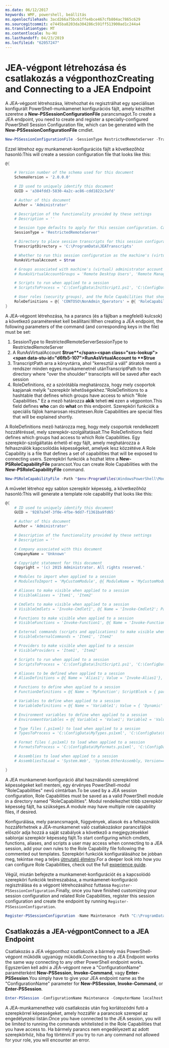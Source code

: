 ```yaml
---
ms.date: 06/12/2017
keywords: WMF, powershell, beállítás
ms.openlocfilehash: 3acd266a75bc61ffe4bce467cfb804ac7865c629
ms.sourcegitcommit: e7445ba8203da304286c591ff513900ad1c244a4
ms.translationtype: MT
ms.contentlocale: hu-HU
ms.lasthandoff: 04/23/2019
ms.locfileid: "62057247"
---
```

# <a name="creating-and-connecting-to-a-jea-endpoint"></a><span data-ttu-id="d6fb5-102">JEA-végpont létrehozása és csatlakozás a végponthoz</span><span class="sxs-lookup"><span data-stu-id="d6fb5-102">Creating and Connecting to a JEA Endpoint</span></span>

<span data-ttu-id="d6fb5-103">A JEA-végpont létrehozása, létrehozhat és regisztrálhat egy speciálisan konfigurált PowerShell-munkamenet konfigurációs fájlt, amely készíthet szeretne a **New-PSSessionConfigurationFile** parancsmagot.</span><span class="sxs-lookup"><span data-stu-id="d6fb5-103">To create a JEA endpoint, you need to create and register a specially-configured PowerShell Session Configuration file, which can be generated with the **New-PSSessionConfigurationFile** cmdlet.</span></span>

```powershell
New-PSSessionConfigurationFile -SessionType RestrictedRemoteServer -TranscriptDirectory "C:\ProgramData\JEATranscripts" -RunAsVirtualAccount -RoleDefinitions @{ 'CONTOSO\NonAdmin_Operators' = @{ RoleCapabilities = 'Maintenance' }} -Path "$env:ProgramData\JEAConfiguration\Demo.pssc"
```

<span data-ttu-id="d6fb5-104">Ezzel létrehoz egy munkamenet-konfigurációs fájlt a következőhöz hasonló:</span><span class="sxs-lookup"><span data-stu-id="d6fb5-104">This will create a session configuration file that looks like this:</span></span>

```powershell
@{

    # Version number of the schema used for this document
    SchemaVersion = '2.0.0.0'

    # ID used to uniquely identify this document
    GUID = 'a384fdd3-5830-4a2c-ac86-cdd1822c3afd'

    # Author of this document
    Author = 'Administrator'

    # Description of the functionality provided by these settings
    # Description = ''

    # Session type defaults to apply for this session configuration. Can be 'RestrictedRemoteServer' (recommended), 'Empty', or 'Default'
    SessionType = 'RestrictedRemoteServer'

    # Directory to place session transcripts for this session configuration
    TranscriptDirectory = 'C:\ProgramData\JEATranscripts'

    # Whether to run this session configuration as the machine's (virtual) administrator account
    RunAsVirtualAccount = $true

    # Groups associated with machine's (virtual) administrator account
    # RunAsVirtualAccountGroups = 'Remote Desktop Users', 'Remote Management Users'

    # Scripts to run when applied to a session
    # ScriptsToProcess = 'C:\ConfigData\InitScript1.ps1', 'C:\ConfigData\InitScript2.ps1'

    # User roles (security groups), and the Role Capabilities that should be applied to them when applied to a session
    RoleDefinitions = @{ 'CONTOSO\NonAdmin_Operators' = @{ 'RoleCapabilities' = 'Maintenance' } }
}
```

<span data-ttu-id="d6fb5-105">A JEA-végpont létrehozása, ha a parancs (és a fájlban a megfelelő kulcsok) a következő paramétereket kell beállítani:</span><span class="sxs-lookup"><span data-stu-id="d6fb5-105">When creating a JEA endpoint, the following parameters of the command (and corresponding keys in the file) must be set:</span></span>

1. <span data-ttu-id="d6fb5-106">SessionType to RestrictedRemoteServer</span><span class="sxs-lookup"><span data-stu-id="d6fb5-106">SessionType to RestrictedRemoteServer</span></span>
2. <span data-ttu-id="d6fb5-107">A RunAsVirtualAccount **$true**</span><span class="sxs-lookup"><span data-stu-id="d6fb5-107">RunAsVirtualAccount to **$true**</span></span>
3. <span data-ttu-id="d6fb5-108">TranscriptPath arra a könyvtárra, ahol "keresztül a váll" átiratok menti a rendszer minden egyes munkamenetnél után</span><span class="sxs-lookup"><span data-stu-id="d6fb5-108">TranscriptPath to the directory where "over the shoulder" transcripts will be saved after each session</span></span>
4. <span data-ttu-id="d6fb5-109">RoleDefinitions, ez a szórótábla meghatározza, hogy mely csoportok kapjanak melyik "szerepkör lehetőségekhez."</span><span class="sxs-lookup"><span data-stu-id="d6fb5-109">RoleDefinitions to a hashtable that defines which groups have access to which "Role Capabilities."</span></span> <span data-ttu-id="d6fb5-110">Ez a mező határozza **akik** teheti **mi** ezen a végponton.</span><span class="sxs-lookup"><span data-stu-id="d6fb5-110">This field defines **who** can do **what** on this endpoint.</span></span> <span data-ttu-id="d6fb5-111">Szerepköri funkciók a speciális fájlok hamarosan részletesen.</span><span class="sxs-lookup"><span data-stu-id="d6fb5-111">Role Capabilities are special files that will be explained shortly.</span></span>

<span data-ttu-id="d6fb5-112">A RoleDefinitions mező határozza meg, hogy mely csoportok rendelkezett hozzáféréssel, mely szerepkör-szolgáltatásait.</span><span class="sxs-lookup"><span data-stu-id="d6fb5-112">The RoleDefinitions field defines which groups had access to which Role Capabilities.</span></span> <span data-ttu-id="d6fb5-113">Egy szerepkör-szolgáltatás érhető el egy fájlt, amely meghatározza a felhasználók kapcsolódás képességeket, amelyek lesz közzétéve.</span><span class="sxs-lookup"><span data-stu-id="d6fb5-113">A Role Capability is a file that defines a set of capabilities that will be exposed to connecting users.</span></span>
<span data-ttu-id="d6fb5-114">Szerepköri funkciók a hozhat létre a **New-PSRoleCapabilityFile** parancsot.</span><span class="sxs-lookup"><span data-stu-id="d6fb5-114">You can create Role Capabilities with the **New-PSRoleCapabilityFile** command.</span></span>

```powershell
New-PSRoleCapabilityFile -Path "$env:ProgramFiles\WindowsPowerShell\Modules\DemoModule\RoleCapabilities\Maintenance.psrc"
```

<span data-ttu-id="d6fb5-115">A művelet létrehoz egy sablon szerepkör képesség, a következőhöz hasonló:</span><span class="sxs-lookup"><span data-stu-id="d6fb5-115">This will generate a template role capability that looks like this:</span></span>

```powershell
@{
    # ID used to uniquely identify this document
    GUID = '9287a34f-3f0e-4fbe-9dd7-f1361ba9fd65'

    # Author of this document
    Author = 'Administrator'

    # Description of the functionality provided by these settings
    # Description = ''

    # Company associated with this document
    CompanyName = 'Unknown'

    # Copyright statement for this document
    Copyright = '(c) 2015 Administrator. All rights reserved.'

    # Modules to import when applied to a session
    # ModulesToImport = 'MyCustomModule', @{ ModuleName = 'MyCustomModule'; ModuleVersion = '1.0.0.0'; GUID = '4d30d5f0-cb16-4898-812d-f20a6c596bdf' }

    # Aliases to make visible when applied to a session
    # VisibleAliases = 'Item1', 'Item2'

    # Cmdlets to make visible when applied to a session
    # VisibleCmdlets = 'Invoke-Cmdlet1', @{ Name = 'Invoke-Cmdlet2'; Parameters = @{ Name = 'Parameter1'; ValidateSet = 'Item1', 'Item2' }, @{ Name = 'Parameter2'; ValidatePattern = 'L*' } }

    # Functions to make visible when applied to a session
    # VisibleFunctions = 'Invoke-Function1', @{ Name = 'Invoke-Function2'; Parameters = @{ Name = 'Parameter1'; ValidateSet = 'Item1', 'Item2' }, @{ Name = 'Parameter2'; ValidatePattern = 'L*' } }

    # External commands (scripts and applications) to make visible when applied to a session
    # VisibleExternalCommands = 'Item1', 'Item2'

    # Providers to make visible when applied to a session
    # VisibleProviders = 'Item1', 'Item2'

    # Scripts to run when applied to a session
    # ScriptsToProcess = 'C:\ConfigData\InitScript1.ps1', 'C:\ConfigData\InitScript2.ps1'

    # Aliases to be defined when applied to a session
    # AliasDefinitions = @{ Name = 'Alias1'; Value = 'Invoke-Alias1'}, @{ Name = 'Alias2'; Value = 'Invoke-Alias2'}

    # Functions to define when applied to a session
    # FunctionDefinitions = @{ Name = 'MyFunction'; ScriptBlock = { param($MyInput) $MyInput } }

    # Variables to define when applied to a session
    # VariableDefinitions = @{ Name = 'Variable1'; Value = { 'Dynamic' + 'InitialValue' } }, @{ Name = 'Variable2'; Value = 'StaticInitialValue' }

    # Environment variables to define when applied to a session
    # EnvironmentVariables = @{ Variable1 = 'Value1'; Variable2 = 'Value2' }

    # Type files (.ps1xml) to load when applied to a session
    # TypesToProcess = 'C:\ConfigData\MyTypes.ps1xml', 'C:\ConfigData\OtherTypes.ps1xml'

    # Format files (.ps1xml) to load when applied to a session
    # FormatsToProcess = 'C:\ConfigData\MyFormats.ps1xml', 'C:\ConfigData\OtherFormats.ps1xml'

    # Assemblies to load when applied to a session
    # AssembliesToLoad = 'System.Web', 'System.OtherAssembly, Version=4.0.0.0, Culture=neutral, PublicKeyToken=b03f5f7f11d50a3a'

}
```

<span data-ttu-id="d6fb5-116">A JEA munkamenet-konfiguráció által használandó szerepkörrel képességeket kell menteni, egy érvényes PowerShell-modul "RoleCapabilities" nevű címtárban.</span><span class="sxs-lookup"><span data-stu-id="d6fb5-116">To be used by a JEA session configuration, Role Capabilities must be saved as a valid PowerShell module in a directory named "RoleCapabilities".</span></span> <span data-ttu-id="d6fb5-117">Modul rendelkezhet több szerepkör képesség fájlt, ha szükséges.</span><span class="sxs-lookup"><span data-stu-id="d6fb5-117">A module may have multiple role capability files, if desired.</span></span>

<span data-ttu-id="d6fb5-118">Konfigurálása, mely parancsmagok, függvények, aliasok és a felhasználók hozzáférhetnek a JEA-munkamenet való csatlakozáskor parancsfájlok először adja hozzá a saját szabályok a következő a megjegyzésekkel sablonjai szerepkör képesség fájlt.</span><span class="sxs-lookup"><span data-stu-id="d6fb5-118">To start configuring which cmdlets, functions, aliases, and scripts a user may access when connecting to a JEA session, add your own rules to the Role Capability file following the commented out templates.</span></span> <span data-ttu-id="d6fb5-119">Szerepköri funkciók konfigurálásához be jobban meg, tekintse meg a teljes [útmutató élmény](http://aka.ms/JEA).</span><span class="sxs-lookup"><span data-stu-id="d6fb5-119">For a deeper look into how you can configure Role Capabilities, check out the full [experience guide](http://aka.ms/JEA).</span></span>

<span data-ttu-id="d6fb5-120">Végül, miután befejezte a munkamenet-konfigurációt és a kapcsolódó szerepköri funkciók testreszabása, a munkamenet-konfiguráció regisztrálása és a végpont létrehozásához futtassa `Register-PSSessionConfiguration`.</span><span class="sxs-lookup"><span data-stu-id="d6fb5-120">Finally, once you have finished customizing your session configuration and related Role Capabilities, register this session configuration and create the endpoint by running `Register-PSSessionConfiguration`.</span></span>

```powershell
Register-PSSessionConfiguration -Name Maintenance -Path "C:\ProgramData\JEAConfiguration\Demo.pssc"
```

## <a name="connect-to-a-jea-endpoint"></a><span data-ttu-id="d6fb5-121">Csatlakozás a JEA-végpont</span><span class="sxs-lookup"><span data-stu-id="d6fb5-121">Connect to a JEA Endpoint</span></span>

<span data-ttu-id="d6fb5-122">Csatlakozás a JEA végponthoz csatlakozik a bármely más PowerShell-végpont működik ugyanúgy működik.</span><span class="sxs-lookup"><span data-stu-id="d6fb5-122">Connecting to a JEA Endpoint works the same way connecting to any other PowerShell endpoint works.</span></span>
<span data-ttu-id="d6fb5-123">Egyszerűen kell adni a JEA-végpont neve a "ConfigurationName" paraméterként **New-PSSession**, **Invoke-Command**, vagy **Enter-PSSession**.</span><span class="sxs-lookup"><span data-stu-id="d6fb5-123">You simply have to give your JEA endpoint name as the "ConfigurationName" parameter for **New-PSSession**, **Invoke-Command**, or **Enter-PSSession**.</span></span>

```powershell
Enter-PSSession -ConfigurationName Maintenance -ComputerName localhost
```

<span data-ttu-id="d6fb5-124">A JEA-munkamenethez való csatlakozás után fog korlátozódni futó a szerepkörrel képességeket, amely hozzáfér a parancsok szerepel az engedélyezési listán.</span><span class="sxs-lookup"><span data-stu-id="d6fb5-124">Once you have connected to the JEA session, you will be limited to running the commands whitelisted in the Role Capabilities that you have access to.</span></span> <span data-ttu-id="d6fb5-125">Ha bármely parancs nem engedélyezett az adott szerepkörhöz, hiba fog történni.</span><span class="sxs-lookup"><span data-stu-id="d6fb5-125">If you try to run any command not allowed for your role, you will encounter an error.</span></span>